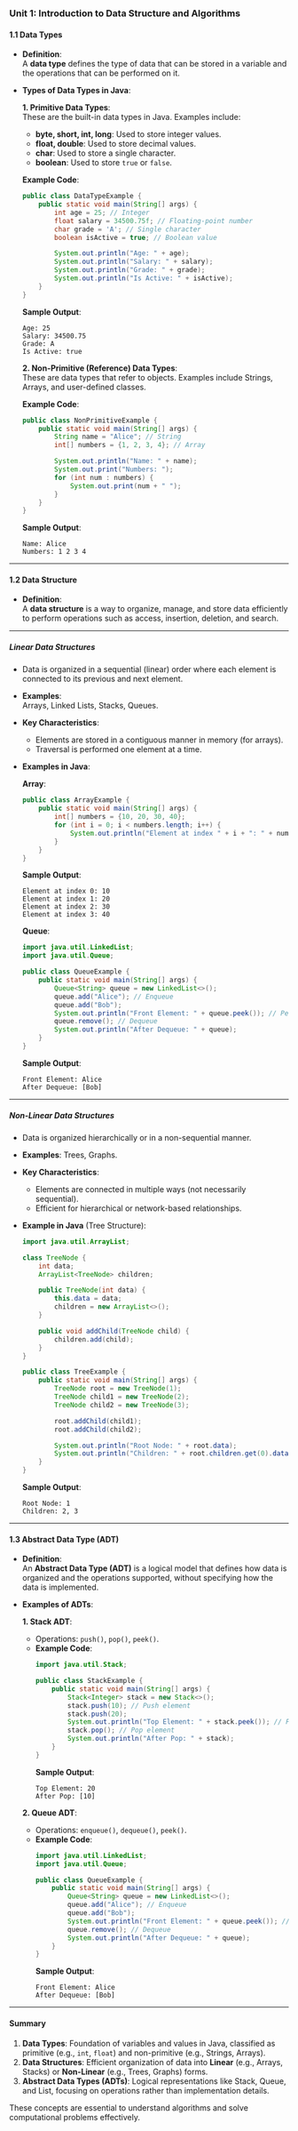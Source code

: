 ### **Unit 1: Introduction to Data Structure and Algorithms**

#### **1.1 Data Types**
- **Definition**:  
  A **data type** defines the type of data that can be stored in a variable and the operations that can be performed on it.

- **Types of Data Types in Java**:  

  **1. Primitive Data Types**:  
  These are the built-in data types in Java. Examples include:
  - **byte, short, int, long**: Used to store integer values.
  - **float, double**: Used to store decimal values.
  - **char**: Used to store a single character.
  - **boolean**: Used to store `true` or `false`.

  **Example Code**:  
  ```java
  public class DataTypeExample {
      public static void main(String[] args) {
          int age = 25; // Integer
          float salary = 34500.75f; // Floating-point number
          char grade = 'A'; // Single character
          boolean isActive = true; // Boolean value

          System.out.println("Age: " + age);
          System.out.println("Salary: " + salary);
          System.out.println("Grade: " + grade);
          System.out.println("Is Active: " + isActive);
      }
  }
  ```
  **Sample Output**:  
  ```
  Age: 25  
  Salary: 34500.75  
  Grade: A  
  Is Active: true  
  ```

  **2. Non-Primitive (Reference) Data Types**:  
  These are data types that refer to objects. Examples include Strings, Arrays, and user-defined classes.  

  **Example Code**:  
  ```java
  public class NonPrimitiveExample {
      public static void main(String[] args) {
          String name = "Alice"; // String
          int[] numbers = {1, 2, 3, 4}; // Array

          System.out.println("Name: " + name);
          System.out.print("Numbers: ");
          for (int num : numbers) {
              System.out.print(num + " ");
          }
      }
  }
  ```
  **Sample Output**:  
  ```
  Name: Alice  
  Numbers: 1 2 3 4  
  ```

---

#### **1.2 Data Structure**

- **Definition**:  
  A **data structure** is a way to organize, manage, and store data efficiently to perform operations such as access, insertion, deletion, and search.

---

##### **Linear Data Structures**
- Data is organized in a sequential (linear) order where each element is connected to its previous and next element.  
- **Examples**:  
  Arrays, Linked Lists, Stacks, Queues.  

- **Key Characteristics**:  
  - Elements are stored in a contiguous manner in memory (for arrays).  
  - Traversal is performed one element at a time.

- **Examples in Java**:  

  **Array**:  
  ```java
  public class ArrayExample {
      public static void main(String[] args) {
          int[] numbers = {10, 20, 30, 40};
          for (int i = 0; i < numbers.length; i++) {
              System.out.println("Element at index " + i + ": " + numbers[i]);
          }
      }
  }
  ```
  **Sample Output**:  
  ```
  Element at index 0: 10  
  Element at index 1: 20  
  Element at index 2: 30  
  Element at index 3: 40  
  ```

  **Queue**:  
  ```java
  import java.util.LinkedList;
  import java.util.Queue;

  public class QueueExample {
      public static void main(String[] args) {
          Queue<String> queue = new LinkedList<>();
          queue.add("Alice"); // Enqueue
          queue.add("Bob");
          System.out.println("Front Element: " + queue.peek()); // Peek
          queue.remove(); // Dequeue
          System.out.println("After Dequeue: " + queue);
      }
  }
  ```
  **Sample Output**:  
  ```
  Front Element: Alice  
  After Dequeue: [Bob]  
  ```

---

##### **Non-Linear Data Structures**
- Data is organized hierarchically or in a non-sequential manner.  
- **Examples**: Trees, Graphs.

- **Key Characteristics**:  
  - Elements are connected in multiple ways (not necessarily sequential).  
  - Efficient for hierarchical or network-based relationships.

- **Example in Java** (Tree Structure):  
  ```java
  import java.util.ArrayList;

  class TreeNode {
      int data;
      ArrayList<TreeNode> children;

      public TreeNode(int data) {
          this.data = data;
          children = new ArrayList<>();
      }

      public void addChild(TreeNode child) {
          children.add(child);
      }
  }

  public class TreeExample {
      public static void main(String[] args) {
          TreeNode root = new TreeNode(1);
          TreeNode child1 = new TreeNode(2);
          TreeNode child2 = new TreeNode(3);

          root.addChild(child1);
          root.addChild(child2);

          System.out.println("Root Node: " + root.data);
          System.out.println("Children: " + root.children.get(0).data + ", " + root.children.get(1).data);
      }
  }
  ```
  **Sample Output**:  
  ```
  Root Node: 1  
  Children: 2, 3  
  ```

---

#### **1.3 Abstract Data Type (ADT)**

- **Definition**:  
  An **Abstract Data Type (ADT)** is a logical model that defines how data is organized and the operations supported, without specifying how the data is implemented.

- **Examples of ADTs**:  

  **1. Stack ADT**:  
  - Operations: `push()`, `pop()`, `peek()`.  
  - **Example Code**:  
    ```java
    import java.util.Stack;

    public class StackExample {
        public static void main(String[] args) {
            Stack<Integer> stack = new Stack<>();
            stack.push(10); // Push element
            stack.push(20);
            System.out.println("Top Element: " + stack.peek()); // Peek
            stack.pop(); // Pop element
            System.out.println("After Pop: " + stack);
        }
    }
    ```
    **Sample Output**:  
    ```
    Top Element: 20  
    After Pop: [10]  
    ```

  **2. Queue ADT**:  
  - Operations: `enqueue()`, `dequeue()`, `peek()`.  
  - **Example Code**:  
    ```java
    import java.util.LinkedList;
    import java.util.Queue;

    public class QueueExample {
        public static void main(String[] args) {
            Queue<String> queue = new LinkedList<>();
            queue.add("Alice"); // Enqueue
            queue.add("Bob");
            System.out.println("Front Element: " + queue.peek()); // Peek
            queue.remove(); // Dequeue
            System.out.println("After Dequeue: " + queue);
        }
    }
    ```
    **Sample Output**:  
    ```
    Front Element: Alice  
    After Dequeue: [Bob]  
    ```

---

#### **Summary**
1. **Data Types**: Foundation of variables and values in Java, classified as primitive (e.g., `int`, `float`) and non-primitive (e.g., Strings, Arrays).  
2. **Data Structures**: Efficient organization of data into **Linear** (e.g., Arrays, Stacks) or **Non-Linear** (e.g., Trees, Graphs) forms.  
3. **Abstract Data Types (ADTs)**: Logical representations like Stack, Queue, and List, focusing on operations rather than implementation details.

These concepts are essential to understand algorithms and solve computational problems effectively.
